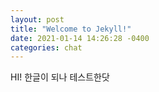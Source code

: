 ```yaml
---
layout: post
title: "Welcome to Jekyll!"
date: 2021-01-14 14:26:28 -0400
categories: chat
---
```


HI!
한글이 되나 테스트한닷
